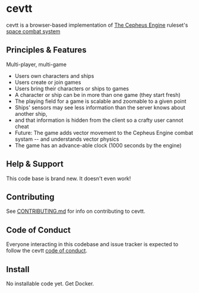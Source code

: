 # cevtt

cevtt is a browser-based implementation of [The Cepheus Engine](https://www.orffenspace.com/cepheus-srd/introduction.html) ruleset's [space combat system](https://www.orffenspace.com/cepheus-srd/space-combat.html)

## Principles & Features
Multi-player, multi-game

* Users own characters and ships
* Users create or join games
* Users bring their characters or ships to games
* A character or ship can be in more than one game (they start fresh)
* The playing field for a game is scalable and zoomable to a given point
* Ships' sensors may see less information than the server knows about another ship,
* and that information is hidden from the client so a crafty user cannot cheat
* Future: The game adds vector movement to the Cepheus Engine combat systam -- and understands vector physics
* The game has an advance-able clock (1000 seconds by the engine)

## Help & Support
This code base is brand new. It doesn't even work!

## Contributing

See [CONTRIBUTING.md](CONTRIBUTING.md) for info on contributing to cevtt.

## Code of Conduct

Everyone interacting in this codebase and issue tracker is expected to follow the cevtt [code of conduct](CODE_OF_CONDUCT.md).

## Install

No installable code yet.
Get Docker.

